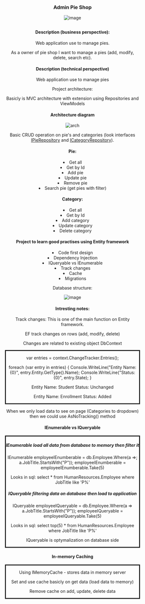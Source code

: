 <!DOCTYPE html>
<html>
<head>
</head>
<body style="margin: auto; text-align: center;">
    <h3>Admin Pie Shop</h3>
    
![image](https://github.com/kadisin/PieShopAdmin/assets/38622355/9f74fe95-f7e8-4639-b035-7333b3561f57)

<div class="container" style="text-align: center; margin: 30px">
<h4>Description (business perspective):</h4>

<p>Web application use to manage pies.</p>

<p>As a owner of pie shop I want to manage a pies (add, modify, delete, search etc).

<h4>Description (technical perspective)</h4>

<p>Web application use to manage pies</p>

<p>Project architecture:</p>

<p>Basicly is MVC architecture with extension using Repositories and ViewModels</p>

<h4>Architecture diagram</h4>

![arch](https://github.com/kadisin/PieShopAdmin/assets/38622355/b6c88b13-5b37-4163-84c3-a3e60c9c01a7)


<p>Basic CRUD operation on pie's and categories (look interfaces <a href="https://github.com/kadisin/PieShopAdmin/blob/master/PieShopAdmin/Models/Repositories/IPieRepository.cs">IPieRepository</a> and <a href="https://github.com/kadisin/PieShopAdmin/blob/master/PieShopAdmin/Models/Repositories/ICategoryRepository.cs">ICategoryRepository</a>).</p>

<h4> Pie:</h4>
<li>Get all</li>
<li>Get by Id</li>
<li>Add pie</li>
<li>Update pie</li>
<li>Remove pie</li>
<li>Search pie (get pies with filter)</li>

<h4>Category:</h4>
<li>Get all</li>
<li>Get by Id</li>
<li>Add category</li>
<li>Update category</li>
<li>Delete category</li>
<p />
<h4>Project to learn good practises using Entity framework</h4>
<p />
<li>Code first design</li>
<li>Dependency Injection</li>
<li>IQueryable vs IEnumerable</li>
<li>Track changes</li>
<li>Cache</li>
<li>Migrations</li>

Database structure:

![image](https://github.com/kadisin/PieShopAdmin/assets/38622355/73803411-973a-4359-8255-88682482a2fe) 
<h4>Intresting notes: </h4>
<p>Track changes: This is one of the main function on Entity framework.</p>
<p>EF track changes on rows (add, modify, delete) </p> 
<p>Changes are related to existing object DbContext</p>
<div class="border" style="border-style: solid;">
    <p>var entries = context.ChangeTracker.Entries();</p>
    <p>foreach (var entry in entries) { Console.WriteLine("Entity Name: {0}", entry.Entity.GetType().Name); Console.WriteLine("Status: {0}", entry.State); }</p>
    <p>Entity Name: Student Status: Unchanged</p>
    <p>Entity Name: Enrollment Status: Added</p>
</div>
<p>When we only load data to see on page (Categories to dropdown) then we could use AsNoTracking() method</p>
<h4>IEnumerable vs IQueryable</h4>
<div class="border" style="border-style: solid;">
    <h5>IEnumerable load all data from database to memory then filter it</h5>
    <p>IEnumerable employeeIEnumberable = db.Employee.Where(a =>; a.JobTitle.StartsWith("P")); employeeIEnumberable = employeeIEnumberable.Take(5)</p>
    <p>Looks in sql: select * from HumanResources.Employee where JobTitle like 'P%'</p>
    <h5>IQueryable filtering data on database then load to application</h5>
    <p>IQueryable employeeIQueryable = db.Employee.Where(a => a.JobTitle.StartsWith("P")); employeeIQueryable = employeeIQueryable.Take(5)</p>
    <p>Looks in sql: select top(5) * from HumanResources.Employee where JobTitle like 'P%'</p>
    <p>IQueryable is optymalization on database side</p>
</div>
<h4>In-memory Caching</h4>
<div class="border" style="border-style: solid;">
    <p>Using IMemoryCache - stores data in memory server</p>
    <p>Set and use cache basicly on get data (load data to memory)</p>
    <p>Remove cache on add, update, delete data</p>
</div>
</div>
</body>
</html>
